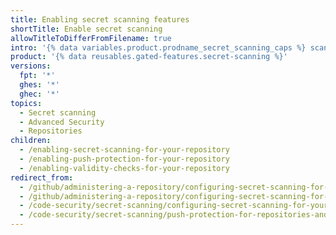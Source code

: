 ```yaml
---
title: Enabling secret scanning features
shortTitle: Enable secret scanning
allowTitleToDifferFromFilename: true
intro: '{% data variables.product.prodname_secret_scanning_caps %} scans for and detects secrets that have been checked into a repository. Push protection proactively secures you against leaking secrets by blocking pushes containing secrets.'
product: '{% data reusables.gated-features.secret-scanning %}'
versions:
  fpt: '*'
  ghes: '*'
  ghec: '*'
topics:
  - Secret scanning
  - Advanced Security
  - Repositories
children:
  - /enabling-secret-scanning-for-your-repository
  - /enabling-push-protection-for-your-repository
  - /enabling-validity-checks-for-your-repository
redirect_from:
  - /github/administering-a-repository/configuring-secret-scanning-for-private-repositories
  - /github/administering-a-repository/configuring-secret-scanning-for-your-repositories
  - /code-security/secret-scanning/configuring-secret-scanning-for-your-repositories
  - /code-security/secret-scanning/push-protection-for-repositories-and-organizations
---
```

